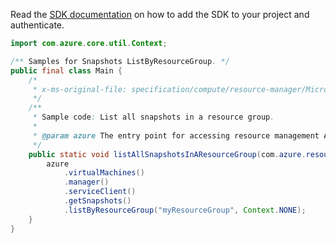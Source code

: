 Read the [SDK documentation](https://github.com/Azure/azure-sdk-for-java/blob/azure-resourcemanager_2.13.0/sdk/resourcemanager/azure-resourcemanager/README.md) on how to add the SDK to your project and authenticate.

```java
import com.azure.core.util.Context;

/** Samples for Snapshots ListByResourceGroup. */
public final class Main {
    /*
     * x-ms-original-file: specification/compute/resource-manager/Microsoft.Compute/stable/2021-12-01/examples/ListSnapshotsInAResourceGroup.json
     */
    /**
     * Sample code: List all snapshots in a resource group.
     *
     * @param azure The entry point for accessing resource management APIs in Azure.
     */
    public static void listAllSnapshotsInAResourceGroup(com.azure.resourcemanager.AzureResourceManager azure) {
        azure
            .virtualMachines()
            .manager()
            .serviceClient()
            .getSnapshots()
            .listByResourceGroup("myResourceGroup", Context.NONE);
    }
}
```
